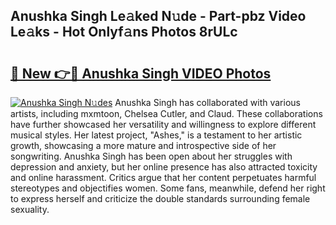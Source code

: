## Anushka Singh Le𝚊ked N𝚞de - Part-pbz Video Le𝚊ks - Hot Onlyf𝚊ns Photos 8rULc

# <h2><a href="http://ab59456.deff.icu/?id=Anushka+Singh">🔗 New 👉🔴 Anushka Singh VIDEO Photos</a></h2>

[![Anushka Singh N𝚞des](https://i.imgur.com/rIISA9y.gif)](http://ab59456.deff.icu/?id=Anushka+Singh)
Anushka Singh has collaborated with various artists, including mxmtoon, Chelsea Cutler, and Claud. These collaborations have further showcased her versatility and willingness to explore different musical styles. Her latest project, "Ashes," is a testament to her artistic growth, showcasing a more mature and introspective side of her songwriting. Anushka Singh has been open about her struggles with depression and anxiety, but her online presence has also attracted toxicity and online harassment. Critics argue that her content perpetuates harmful stereotypes and objectifies women. Some fans, meanwhile, defend her right to express herself and criticize the double standards surrounding female sexuality.
